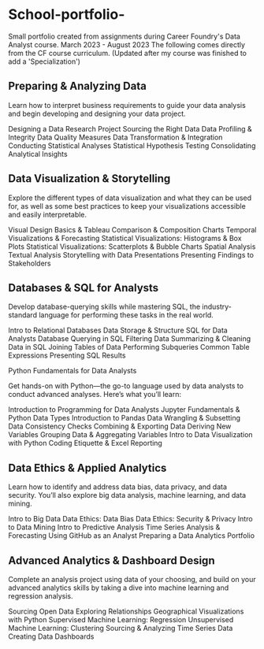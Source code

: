 # School-portfolio-
Small portfolio created from assignments during Career Foundry's Data Analyst course. March 2023 - August 2023
The following comes directly from the CF course curriculum. (Updated after my course was finished to add a 'Specialization') 


## Preparing & Analyzing Data

Learn how to interpret business requirements to guide your data analysis and begin developing and designing your data project. 

Designing a Data Research Project
Sourcing the Right Data
Data Profiling & Integrity
Data Quality Measures
Data Transformation & Integration
Conducting Statistical Analyses
Statistical Hypothesis Testing
Consolidating Analytical Insights


## Data Visualization & Storytelling

Explore the different types of data visualization and what they can be used for, as well as some best practices to keep your visualizations accessible and easily interpretable.

Visual Design Basics & Tableau
Comparison & Composition Charts
Temporal Visualizations & Forecasting
Statistical Visualizations: Histograms & Box Plots
Statistical Visualizations: Scatterplots & Bubble Charts
Spatial Analysis
Textual Analysis
Storytelling with Data Presentations
Presenting Findings to Stakeholders



## Databases & SQL for Analysts

Develop database-querying skills while mastering SQL, the industry-standard language for performing these tasks in the real world.

Intro to Relational Databases
Data Storage & Structure
SQL for Data Analysts
Database Querying in SQL
Filtering Data
Summarizing & Cleaning Data in SQL
Joining Tables of Data
Performing Subqueries
Common Table Expressions
Presenting SQL Results



Python Fundamentals for Data Analysts

Get hands-on with Python—the go-to language used by data analysts to conduct advanced analyses. Here’s what you’ll learn:

Introduction to Programming for Data Analysts
Jupyter Fundamentals & Python Data Types
Introduction to Pandas
Data Wrangling & Subsetting
Data Consistency Checks
Combining & Exporting Data
Deriving New Variables
Grouping Data & Aggregating Variables
Intro to Data Visualization with Python
Coding Etiquette & Excel Reporting



## Data Ethics & Applied Analytics

Learn how to identify and address data bias, data privacy, and data security. You’ll also explore big data analysis, machine learning, and data mining.

Intro to Big Data
Data Ethics: Data Bias
Data Ethics: Security & Privacy
Intro to Data Mining
Intro to Predictive Analysis
Time Series Analysis & Forecasting
Using GitHub as an Analyst
Preparing a Data Analytics Portfolio



## Advanced Analytics & Dashboard Design

Complete an analysis project using data of your choosing, and build on your advanced analytics skills by taking a dive into machine learning and regression analysis.

Sourcing Open Data
Exploring Relationships
Geographical Visualizations with Python
Supervised Machine Learning: Regression
Unsupervised Machine Learning: Clustering
Sourcing & Analyzing Time Series Data
Creating Data Dashboards
